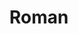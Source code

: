 ---
title: Roman
index: false
icon: book
pageInfo: false
editLink: false
prev: false
next: false
---
